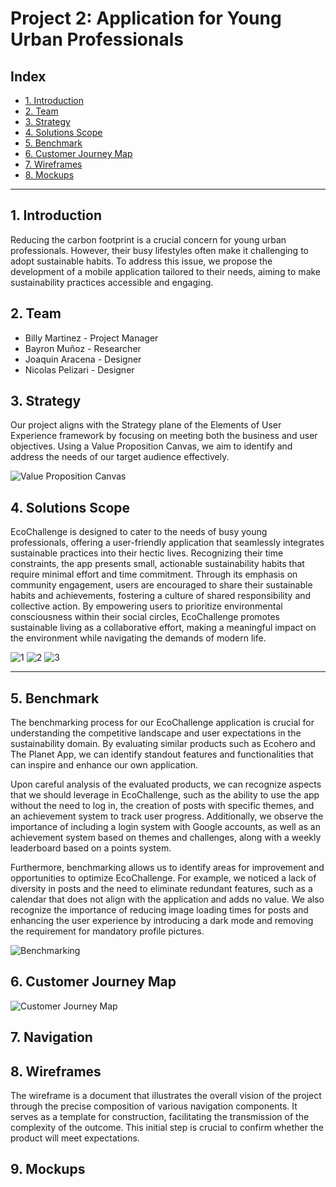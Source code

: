 # Project 2: Application for Young Urban Professionals

## Index

- [1. Introduction](#1-introduction)
- [2. Team](#2-Team)
- [3. Strategy](#3-strategy)
- [4. Solutions Scope](#4-solutions-scope)
- [5. Benchmark](#5-benchmark)
- [6. Customer Journey Map](#6-customer-journey-map)
- [7. Wireframes](#7-wireframes)
- [8. Mockups](#8-mockups)

---
## 1. Introduction
Reducing the carbon footprint is a crucial concern for young urban professionals. However, their busy lifestyles often make it challenging to adopt sustainable habits. To address this issue, we propose the development of a mobile application tailored to their needs, aiming to make sustainability practices accessible and engaging.



## 2. Team

- Billy Martinez    - Project Manager
- Bayron Muñoz      - Researcher
- Joaquin Aracena   - Designer
- Nicolas Pelizari  - Designer



## 3. Strategy
Our project aligns with the Strategy plane of the Elements of User Experience framework by focusing on meeting both the business and user objectives. Using a Value Proposition Canvas, we aim to identify and address the needs of our target audience effectively.

![Value Proposition Canvas](https://github.com/rileydev23/proyecto-2-ui/blob/main/images/vp_canvas.png?raw=true)

## 4. Solutions Scope

EcoChallenge is  designed to cater to the needs of busy young professionals, offering a user-friendly application that seamlessly integrates sustainable practices into their hectic lives. Recognizing their time constraints, the app presents small, actionable sustainability habits that require minimal effort and time commitment. Through its emphasis on community engagement, users are encouraged to share their sustainable habits and achievements, fostering a culture of shared responsibility and collective action. By empowering users to prioritize environmental consciousness within their social circles, EcoChallenge promotes sustainable living as a collaborative effort, making a meaningful impact on the environment while navigating the demands of modern life.

![1](https://github.com/rileydev23/proyecto-2-ui/assets/62442550/a9799550-822f-4816-b5d0-42cac7d86e59)
![2](https://github.com/rileydev23/proyecto-2-ui/assets/62442550/c2a2e5d1-87b7-4cfa-bacd-ea4c6b068955)
![3](https://github.com/rileydev23/proyecto-2-ui/assets/62442550/3ca383af-9045-4f66-97ad-23e6136af2ab)

---

## 5. Benchmark

The benchmarking process for our EcoChallenge application is crucial for understanding the competitive landscape and user expectations in the sustainability domain. By evaluating similar products such as Ecohero and The Planet App, we can identify standout features and functionalities that can inspire and enhance our own application.

Upon careful analysis of the evaluated products, we can recognize aspects that we should leverage in EcoChallenge, such as the ability to use the app without the need to log in, the creation of posts with specific themes, and an achievement system to track user progress. Additionally, we observe the importance of including a login system with Google accounts, as well as an achievement system based on themes and challenges, along with a weekly leaderboard based on a points system.

Furthermore, benchmarking allows us to identify areas for improvement and opportunities to optimize EcoChallenge. For example, we noticed a lack of diversity in posts and the need to eliminate redundant features, such as a calendar that does not align with the application and adds no value. We also recognize the importance of reducing image loading times for posts and enhancing the user experience by introducing a dark mode and removing the requirement for mandatory profile pictures.

![Benchmarking](https://github.com/rileydev23/proyecto-2-ui/blob/main/images/Benchmarking.png)

## 6. Customer Journey Map
![Customer Journey Map](https://github.com/rileydev23/proyecto-2-ui/blob/main/images/Customer%20Journey%20Map%20Whiteboard.png)
## 7. Navigation
## 8. Wireframes
The wireframe is a document that illustrates the overall vision of the project through the precise composition of various navigation components. It serves as a template for construction, facilitating the transmission of the complexity of the outcome. This initial step is crucial to confirm whether the product will meet expectations.
## 9. Mockups

